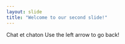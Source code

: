 ```yaml
---
layout: slide
title: "Welcome to our second slide!"
---
```

Chat et chaton
Use the left arrow to go back!
